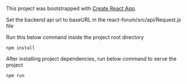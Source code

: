 
This project was bootstrapped with [Create React App](https://github.com/facebook/create-react-app).


Set the backend api url to baseURL in the react-forum/src/api/Request.js file

Run this below command inside the project root directory
````
npm install
```` 
After installing project dependencies, run below command to serve the project
````
npm run
```` 
